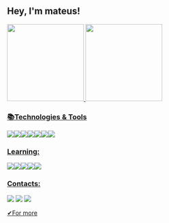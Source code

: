 ## Hey, I'm mateus!

 
 
<div>
<a href="https://github.com/mateusribeiros">
<img height="180em" src="https://github-readme-stats.vercel.app/api/top-langs/?username=mateusribeiros&layout=compact&langs_count=7&theme=dracula"/>
<img height="180em" src="https://github-readme-stats.vercel.app/api?username=mateusribeiros&show_icons=true&theme=dracula&include_all_commits=true&count_private=true"/>
</div>

 
### &#x1F4DA;Technologies & Tools
<img src="https://cdn.jsdelivr.net/gh/devicons/devicon/icons/python/python-original-wordmark.svg" /><img src="https://cdn.jsdelivr.net/gh/devicons/devicon/icons/c/c-original.svg" /><img src="https://cdn.jsdelivr.net/gh/devicons/devicon/icons/html5/html5-original-wordmark.svg" /><img src="https://cdn.jsdelivr.net/gh/devicons/devicon/icons/javascript/javascript-original.svg" /><img src="https://cdn.jsdelivr.net/gh/devicons/devicon/icons/react/react-original-wordmark.svg" /><img src="https://cdn.jsdelivr.net/gh/devicons/devicon/icons/windows8/windows8-original.svg" /><img src="https://cdn.jsdelivr.net/gh/devicons/devicon/icons/css3/css3-original-wordmark.svg" />
                  
### Learning:
<img src="https://cdn.jsdelivr.net/gh/devicons/devicon/icons/terraform/terraform-original-wordmark.svg" /><img src="https://cdn.jsdelivr.net/gh/devicons/devicon/icons/docker/docker-original-wordmark.svg" /><img src="https://cdn.jsdelivr.net/gh/devicons/devicon/icons/kubernetes/kubernetes-plain-wordmark.svg" /><img src="https://cdn.jsdelivr.net/gh/devicons/devicon/icons/linux/linux-original.svg" /><img src="https://cdn.jsdelivr.net/gh/devicons/devicon/icons/amazonwebservices/amazonwebservices-original-wordmark.svg" />
          
          
### Contacts:

<div>
<a href = "mailto:mateuseduardosilvar@gmail.com?subject=Hey, Mateus!"><img src="https://img.shields.io/badge/Gmail-D14836?style=for-the-badge&logo=gmail&logoColor=white" target="_blank"></a>
 <a href="https://discord.com/channels/mateusribeiros"/><img src="https://img.shields.io/badge/Discord-7289DA?style=for-the-badge&logo=discord&logoColor=white" target="_blank"></a>
<a href="ttps://www.linkedin.com/in/mateusribeiros/" target="_blank"><img src="https://img.shields.io/badge/-LinkedIn-%230077B5?style=for-the-badge&logo=linkedin&logoColor=white" target="_blank"></a>   
</div>


<a href = "https://github.com/mateusribeiros/aboutMe" target = "_blank"> &#x2714;For more</a>
